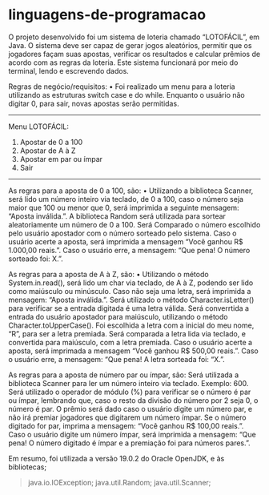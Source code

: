 # linguagens-de-programacao

O projeto desenvolvido foi um sistema de loteria chamado “LOTOFÁCIL”, em Java. O sistema deve ser capaz de gerar jogos aleatórios, permitir que os jogadores façam suas apostas, verificar os resultados e calcular prêmios de acordo com as regras da loteria. Este sistema funcionará por meio do terminal, lendo e escrevendo dados.

Regras de negócio/requisitos:
• Foi realizado um menu para a loteria utilizando as estruturas switch case e do while. Enquanto o usuário não digitar 0, para sair, novas apostas serão permitidas.

**************************
Menu LOTOFÁCIL:
1) Apostar de 0 a 100
2) Apostar de A à Z
3) Apostar em par ou ímpar
0) Sair
**************************

As regras para a aposta de 0 a 100, são:
• Utilizando a biblioteca Scanner, será lido um número inteiro via teclado, de 0 a 100, caso o número seja maior que 100 ou menor que 0, será imprimida a seguinte mensagem: “Aposta inválida.”. A biblioteca Random será utilizada para sortear aleatoriamente um número de 0 a 100. Será Comparado o número escolhido pelo usuário apostador com o número sorteado pelo sistema. Caso o usuário acerte a aposta, será imprimida a mensagem “Você ganhou R$ 1.000,00 reais.”. Caso o usuário erre, a mensagem: “Que pena! O número sorteado foi: X.”. 

As regras para a aposta de A à Z, são:
• Utilizando o método System.in.read(), será lido um char via teclado, de A à Z, podendo ser lido como maiúsculo ou minúsculo. Caso não seja uma letra, será imprimida a mensagem: “Aposta inválida.”. Será utilizado o método Character.isLetter() para verificar se a entrada digitada é uma letra válida. Será converrtida a entrada do usuário apostador para maiúsculo, utilizando o método Character.toUpperCase(). Foi escolhida a letra com a inicial do meu nome, “R”, para ser a letra premiada. 
Será comparada a letra lida via teclado, e convertida para maiúsculo, com a letra premiada. Caso o usuário acerte a aposta, será imprimada a mensagem “Você ganhou R$ 500,00 reais.”. Caso o usuário erre, a mensagem: “Que pena! A letra sorteada foi: “X.”.

As regras para a aposta de número par ou ímpar, são:
Será utilizada a biblioteca Scanner para ler um número inteiro via teclado. Exemplo: 600. Será utilizado o operador de módulo (%) para verificar se o número é par ou ímpar, lembrando que, caso o resto da divisão do número por 2 seja 0, o número é par. O prêmio será dado caso o usuário digite um número par, e não irá premiar jogadores que digitarem um número ímpar. Se o número digitado for par, imprima a mensagem: “Você ganhou R$ 100,00 reais.”. Caso o usuário digite um número ímpar, será imprimida a mensagem: “Que pena! O número digitado é ímpar e a premiação foi para números pares.”.

Em resumo, foi utilizada a versão 19.0.2 do Oracle OpenJDK, e às bibliotecas; 
> java.io.IOException;
> java.util.Random;
> java.util.Scanner;

